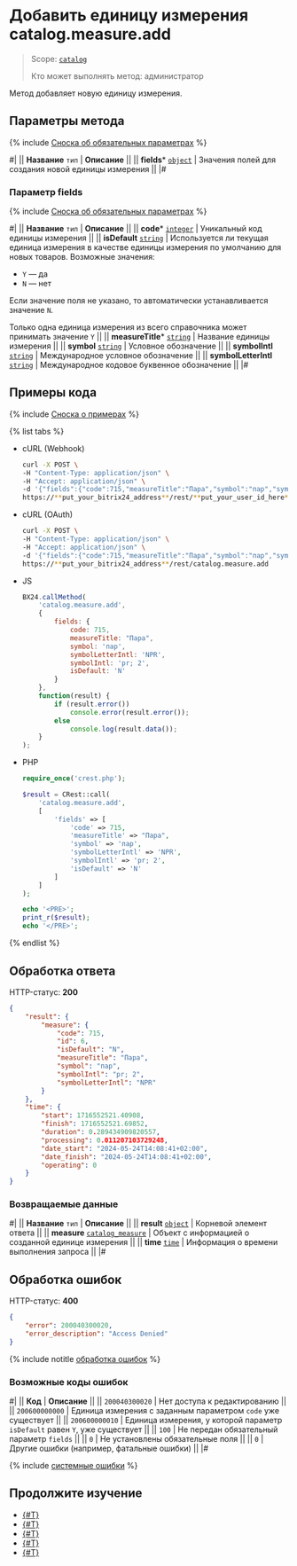 # Добавить единицу измерения catalog.measure.add

> Scope: [`catalog`](../../scopes/permissions.md)
>
> Кто может выполнять метод: администратор

Метод добавляет новую единицу измерения.

## Параметры метода

{% include [Сноска об обязательных параметрах](../../../_includes/required.md) %}

#|
|| **Название**
`тип` | **Описание** ||
|| **fields***
[`object`](../../data-types.md) | Значения полей для создания новой единицы измерения ||
|#

### Параметр fields

{% include [Сноска об обязательных параметрах](../../../_includes/required.md) %}

#|
|| **Название**
`тип` | **Описание** ||
|| **code***
[`integer`](../../data-types.md) | Уникальный код единицы измерения ||
|| **isDefault**
[`string`](../../data-types.md) | Используется ли текущая единица измерения в качестве единицы измерения по умолчанию для новых товаров. Возможные значения:
- `Y` — да
- `N` — нет

Если значение поля не указано, то автоматически устанавливается значение `N`.

Только одна единица измерения из всего справочника может принимать значение `Y`
||
|| **measureTitle***
[`string`](../../data-types.md) | Название единицы измерения
||
|| **symbol**
[`string`](../../data-types.md) | Условное обозначение 
||
|| **symbolIntl**
[`string`](../../data-types.md) | Международное условное обозначение
||
|| **symbolLetterIntl**
[`string`](../../data-types.md) | Международное кодовое буквенное обозначение
||
|#

## Примеры кода

{% include [Сноска о примерах](../../../_includes/examples.md) %}

{% list tabs %}

- cURL (Webhook)

    ```bash
    curl -X POST \
    -H "Content-Type: application/json" \
    -H "Accept: application/json" \
    -d '{"fields":{"code":715,"measureTitle":"Пара","symbol":"пар","symbolLetterIntl":"NPR","symbolIntl":"pr; 2","isDefault":"N"}}' \
    https://**put_your_bitrix24_address**/rest/**put_your_user_id_here**/**put_your_webhook_here**/catalog.measure.add
    ```

- cURL (OAuth)

    ```bash
    curl -X POST \
    -H "Content-Type: application/json" \
    -H "Accept: application/json" \
    -d '{"fields":{"code":715,"measureTitle":"Пара","symbol":"пар","symbolLetterIntl":"NPR","symbolIntl":"pr; 2","isDefault":"N"},"auth":"**put_access_token_here**"}' \
    https://**put_your_bitrix24_address**/rest/catalog.measure.add
    ```

- JS

    ```js
    BX24.callMethod(
        'catalog.measure.add', 
        {
            fields: {
                code: 715,
                measureTitle: "Пара",
                symbol: 'пар',
                symbolLetterIntl: 'NPR',
                symbolIntl: 'pr; 2',
                isDefault: 'N'
            }
        },
        function(result) {
            if (result.error())
                console.error(result.error());
            else
                console.log(result.data());
        }
    );
    ```

- PHP

    ```php
    require_once('crest.php');

    $result = CRest::call(
        'catalog.measure.add',
        [
            'fields' => [
                'code' => 715,
                'measureTitle' => "Пара",
                'symbol' => 'пар',
                'symbolLetterIntl' => 'NPR',
                'symbolIntl' => 'pr; 2',
                'isDefault' => 'N'
            ]
        ]
    );

    echo '<PRE>';
    print_r($result);
    echo '</PRE>';
    ```

{% endlist %}

## Обработка ответа

HTTP-статус: **200**

```json
{
    "result": {
        "measure": {
            "code": 715,
            "id": 6,
            "isDefault": "N",
            "measureTitle": "Пара",
            "symbol": "пар",
            "symbolIntl": "pr; 2",
            "symbolLetterIntl": "NPR"
        }
    },
    "time": {
        "start": 1716552521.40908,
        "finish": 1716552521.69852,
        "duration": 0.289434909820557,
        "processing": 0.011207103729248,
        "date_start": "2024-05-24T14:08:41+02:00",
        "date_finish": "2024-05-24T14:08:41+02:00",
        "operating": 0
    }
}
```

### Возвращаемые данные

#|
|| **Название**
`тип` | **Описание** ||
|| **result**
[`object`](../../data-types.md) | Корневой элемент ответа ||
|| **measure**
[`catalog_measure`](../data-types.md#catalog_measure) | Объект с информацией о созданной единице измерения ||
|| **time**
[`time`](../../data-types.md) | Информация о времени выполнения запроса ||
|#

## Обработка ошибок

HTTP-статус: **400**

```json
{
    "error": 200040300020,
    "error_description": "Access Denied"
}
```

{% include notitle [обработка ошибок](../../../_includes/error-info.md) %}

### Возможные коды ошибок

#|
|| **Код** | **Описание** ||
|| `200040300020` | Нет доступа к редактированию
||
|| `200600000000` | Единица измерения с заданным параметром `code` уже существует
||
|| `200600000010` | Единица измерения, у которой параметр `isDefault` равен `Y`, уже существует
||
|| `100` | Не передан обязательный параметр `fields`
||
|| `0` | Не установлены обязательные поля
||
|| `0` | Другие ошибки (например, фатальные ошибки)
|| 
|#

{% include [системные ошибки](../../../_includes/system-errors.md) %}

## Продолжите изучение

- [{#T}](./catalog-measure-update.md)
- [{#T}](./catalog-measure-get.md)
- [{#T}](./catalog-measure-list.md)
- [{#T}](./catalog-measure-delete.md)
- [{#T}](./catalog-measure-get-fields.md)